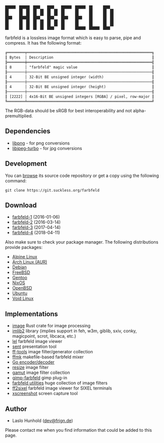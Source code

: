 ![farbfeld](farbfeld.svg)

farbfeld is a lossless image format which is easy to parse, pipe and compress.
It has the following format:

	╔════════╤═════════════════════════════════════════════════════════╗
	║ Bytes  │ Description                                             ║
	╠════════╪═════════════════════════════════════════════════════════╣
	║ 8      │ "farbfeld" magic value                                  ║
	╟────────┼─────────────────────────────────────────────────────────╢
	║ 4      │ 32-Bit BE unsigned integer (width)                      ║
	╟────────┼─────────────────────────────────────────────────────────╢
	║ 4      │ 32-Bit BE unsigned integer (height)                     ║
	╟────────┼─────────────────────────────────────────────────────────╢
	║ [2222] │ 4x16-Bit BE unsigned integers [RGBA] / pixel, row-major ║
	╚════════╧═════════════════════════════════════════════════════════╝

The RGB-data should be sRGB for best interoperability and not
alpha-premultiplied.

Dependencies
------------
* [libpng](http://www.libpng.org/pub/png/libpng.html) - for png conversions
* [libjpeg-turbo](http://libjpeg-turbo.virtualgl.org/) - for jpg conversions

Development
-----------
You can [browse](//git.suckless.org/farbfeld) its source code repository or get
a copy using the following command:

	git clone https://git.suckless.org/farbfeld

Download
--------
* [farbfeld-1](//dl.suckless.org/farbfeld/farbfeld-1.tar.gz) (2016-01-06)
* [farbfeld-2](//dl.suckless.org/farbfeld/farbfeld-2.tar.gz) (2016-03-14)
* [farbfeld-3](//dl.suckless.org/farbfeld/farbfeld-3.tar.gz) (2017-04-14)
* [farbfeld-4](//dl.suckless.org/farbfeld/farbfeld-4.tar.gz) (2018-04-11)

Also make sure to check your package manager. The following distributions
provide packages:

* [Alpine Linux](https://pkgs.alpinelinux.org/package/edge/community/x86_64/farbfeld)
* [Arch Linux (AUR)](https://aur.archlinux.org/packages/farbfeld)
* [Debian](https://packages.debian.org/farbfeld)
* [FreeBSD](https://svnweb.freebsd.org/ports/head/graphics/farbfeld/)
* [Gentoo](https://packages.gentoo.org/packages/media-gfx/farbfeld)
* [NixOS](https://github.com/NixOS/nixpkgs/tree/master/pkgs/development/libraries/farbfeld)
* [OpenBSD](http://ports.su/graphics/farbfeld)
* [Ubuntu](https://packages.ubuntu.com/farbfeld)
* [Void Linux](https://github.com/void-linux/void-packages/tree/master/srcpkgs/farbfeld)

Implementations
---------------
* [image](https://crates.io/crates/image) Rust crate for image processing
* [imlib2](https://sourceforge.net/projects/enlightenment/files/imlib2-src/) library (implies support in feh,
  w3m, giblib, sxiv, conky, magicpoint, scrot, libcaca, etc.)
* [lel](https://git.codemadness.org/lel/) farbfeld image viewer
* [sent](//tools.suckless.org/sent/) presentation tool
* [ff-tools](https://github.com/sirjofri/ff-tools) image filter/generator collection
* [ffmk](https://github.com/sirjofri/ffmk) makefile-based farbfeld mixer
* [Go encoder/decoder](https://github.com/hullerob/go.farbfeld)
* [resize](https://github.com/ender672/farbfeld-resize) image filter
* [gamut](https://github.com/erik/gamut) image filter collection
* [gimp-farbfeld](https://github.com/ids1024/gimp-farbfeld) gimp plug-in
* [farbfeld utilities](https://web.archive.org/web/20211205013032/http://zzo38computer.org/fossil/farbfeld.ui/index) huge collection of image filters
* [ff2sixel](https://gitlab.com/link2xt/ff2sixel) farbfeld image viewer for SIXEL terminals
* [xscreenshot](https://git.codemadness.org/xscreenshot/file/README.html) screen capture tool


Author
------
* Laslo Hunhold (dev@frign.de)

Please contact me when you find information that could be added to this page.

